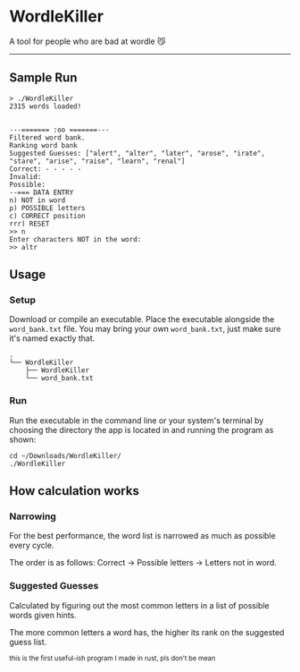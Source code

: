 # WordleKiller
A tool for people who are bad at wordle 😼

---

## Sample Run
```shell
> ./WordleKiller
2315 words loaded!


---======= :oo =======---
Filtered word bank.
Ranking word bank
Suggested Guesses: ["alert", "alter", "later", "arose", "irate", "stare", "arise", "raise", "learn", "renal"]
Correct: - - - - -
Invalid:
Possible:
--=== DATA ENTRY
n) NOT in word
p) POSSIBLE letters
c) CORRECT position
rrr) RESET
>> n
Enter characters NOT in the word:
>> altr
```

## Usage
### Setup
Download or compile an executable. Place the executable alongside the `word_bank.txt` file. You may bring your own `word_bank.txt`, just make sure it's named exactly that.
```tree
.
└── WordleKiller
    ├── WordleKiller
    └── word_bank.txt
```

### Run
Run the executable in the command line or your system's terminal by choosing the directory the app is located in and running the program as shown:
```shell
cd ~/Downloads/WordleKiller/
./WordleKiller
```

## How calculation works
### Narrowing
For the best performance, the word list is narrowed as much as possible every cycle.

The order is as follows: Correct -> Possible letters -> Letters not in word.

### Suggested Guesses
Calculated by figuring out the most common letters in a list of possible words given hints.

The more common letters a word has, the higher its rank on the suggested guess list.

<small>this is the first useful-ish program I made in rust, pls don't be mean</small>
